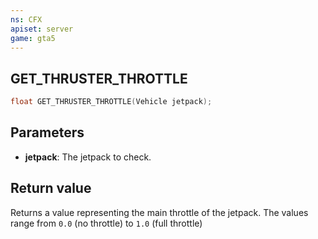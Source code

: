 ```yaml
---
ns: CFX
apiset: server
game: gta5
---
```

## GET_THRUSTER_THROTTLE

```c
float GET_THRUSTER_THROTTLE(Vehicle jetpack);
```

## Parameters
* **jetpack**: The jetpack to check.

## Return value
Returns a value representing the main throttle of the jetpack. The values range from `0.0` (no throttle) to `1.0` (full throttle)